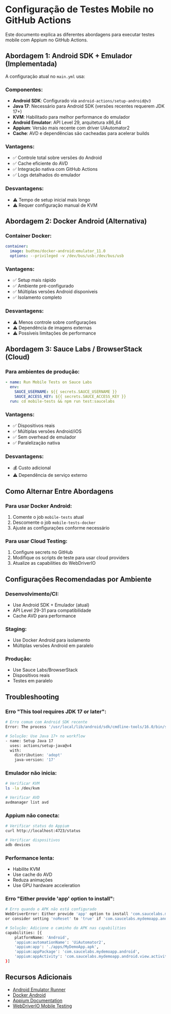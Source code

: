 # Configuração de Testes Mobile no GitHub Actions

Este documento explica as diferentes abordagens para executar testes mobile com Appium no GitHub Actions.

## Abordagem 1: Android SDK + Emulador (Implementada)

A configuração atual no `main.yml` usa:

### Componentes:
- **Android SDK**: Configurado via `android-actions/setup-android@v3`
- **Java 17**: Necessário para Android SDK (versões recentes requerem JDK 17+)
- **KVM**: Habilitado para melhor performance do emulador
- **Android Emulator**: API Level 29, arquitetura x86_64
- **Appium**: Versão mais recente com driver UiAutomator2
- **Cache**: AVD e dependências são cacheadas para acelerar builds

### Vantagens:
- ✅ Controle total sobre versões do Android
- ✅ Cache eficiente do AVD
- ✅ Integração nativa com GitHub Actions
- ✅ Logs detalhados do emulador

### Desvantagens:
- ⚠️ Tempo de setup inicial mais longo
- ⚠️ Requer configuração manual de KVM

## Abordagem 2: Docker Android (Alternativa)

### Container Docker:
```yaml
container:
  image: budtmo/docker-android:emulator_11.0
  options: --privileged -v /dev/bus/usb:/dev/bus/usb
```

### Vantagens:
- ✅ Setup mais rápido
- ✅ Ambiente pré-configurado
- ✅ Múltiplas versões Android disponíveis
- ✅ Isolamento completo

### Desvantagens:
- ⚠️ Menos controle sobre configurações
- ⚠️ Dependência de imagens externas
- ⚠️ Possíveis limitações de performance

## Abordagem 3: Sauce Labs / BrowserStack (Cloud)

### Para ambientes de produção:
```yaml
- name: Run Mobile Tests on Sauce Labs
  env:
    SAUCE_USERNAME: ${{ secrets.SAUCE_USERNAME }}
    SAUCE_ACCESS_KEY: ${{ secrets.SAUCE_ACCESS_KEY }}
  run: cd mobile-tests && npm run test:saucelabs
```

### Vantagens:
- ✅ Dispositivos reais
- ✅ Múltiplas versões Android/iOS
- ✅ Sem overhead de emulador
- ✅ Paralelização nativa

### Desvantagens:
- 💰 Custo adicional
- ⚠️ Dependência de serviço externo

## Como Alternar Entre Abordagens

### Para usar Docker Android:
1. Comente o job `mobile-tests` atual
2. Descomente o job `mobile-tests-docker`
3. Ajuste as configurações conforme necessário

### Para usar Cloud Testing:
1. Configure secrets no GitHub
2. Modifique os scripts de teste para usar cloud providers
3. Atualize as capabilities do WebDriverIO

## Configurações Recomendadas por Ambiente

### Desenvolvimento/CI:
- Use Android SDK + Emulador (atual)
- API Level 29-31 para compatibilidade
- Cache AVD para performance

### Staging:
- Use Docker Android para isolamento
- Múltiplas versões Android em paralelo

### Produção:
- Use Sauce Labs/BrowserStack
- Dispositivos reais
- Testes em paralelo

## Troubleshooting

### Erro "This tool requires JDK 17 or later":
```bash
# Erro comum com Android SDK recente
Error: The process '/usr/local/lib/android/sdk/cmdline-tools/16.0/bin/sdkmanager' failed with exit code 1

# Solução: Use Java 17+ no workflow
- name: Setup Java 17
  uses: actions/setup-java@v4
  with:
    distribution: 'adopt'
    java-version: '17'
```

### Emulador não inicia:
```bash
# Verificar KVM
ls -la /dev/kvm

# Verificar AVD
avdmanager list avd
```

### Appium não conecta:
```bash
# Verificar status do Appium
curl http://localhost:4723/status

# Verificar dispositivos
adb devices
```

### Performance lenta:
- Habilite KVM
- Use cache do AVD
- Reduza animações
- Use GPU hardware acceleration

### Erro "Either provide 'app' option to install":
```bash
# Erro quando o APK não está configurado
WebDriverError: Either provide 'app' option to install 'com.saucelabs.mydemoapp.android' 
or consider setting 'noReset' to 'true' if 'com.saucelabs.mydemoapp.android' is supposed to be preinstalled.

# Solução: Adicione o caminho do APK nas capabilities
capabilities: [{
    platformName: 'Android',
    'appium:automationName': 'UiAutomator2',
    'appium:app': './apps/MyDemoApp.apk',
    'appium:appPackage': 'com.saucelabs.mydemoapp.android',
    'appium:appActivity': 'com.saucelabs.mydemoapp.android.view.activities.SplashActivity'
}]
```

## Recursos Adicionais

- [Android Emulator Runner](https://github.com/ReactiveCircus/android-emulator-runner)
- [Docker Android](https://github.com/budtmo/docker-android)
- [Appium Documentation](https://appium.io/docs/en/2.0/)
- [WebDriverIO Mobile Testing](https://webdriver.io/docs/mobile-testing/) 